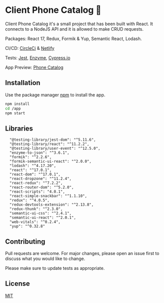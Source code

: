 # Client Phone Catalog :rocket:

Client Phone Catalog it's a small project that has been built with React. It connects to a NodeJS API and it is allowed to make CRUD requests.

Packages: React 17, Redux, Formik & Yup, Semantic React, Lodash.

CI/CD: [CircleCi](https://circleci.com/) & [Netlify](https://www.netlify.com/)

Tests: [Jest](https://jestjs.io/), [Enzyme](https://enzymejs.github.io/enzyme/), [Cypress.io](https://www.cypress.io/)

App Preview: [Phone Catalog](https://client-phone-catalog.netlify.app/)

## Installation

Use the package manager [npm](https://www.npmjs.com/) to install the app.

```bash
npm install
cd /app
npm start
```

## Libraries

```
  "@testing-library/jest-dom": "^5.11.6",
  "@testing-library/react": "^11.2.2",
  "@testing-library/user-event": "^12.5.0",
  "enzyme-to-json": "^3.6.1",
  "formik": "^2.2.6",
  "formik-semantic-ui-react": "^2.0.0",
  "lodash": "^4.17.20",
  "react": "^17.0.1",
  "react-dom": "^17.0.1",
  "react-dropzone": "^11.2.4",
  "react-redux": "^7.2.2",
  "react-router-dom": "^5.2.0",
  "react-scripts": "4.0.1",
  "react-simple-snackbar": "^1.1.10",
  "redux": "^4.0.5",
  "redux-devtools-extension": "^2.13.8",
  "redux-thunk": "^2.3.0",
  "semantic-ui-css": "^2.4.1",
  "semantic-ui-react": "^2.0.1",
  "web-vitals": "^0.2.4",
  "yup": "^0.32.8"
```

## Contributing
Pull requests are welcome. For major changes, please open an issue first to discuss what you would like to change.

Please make sure to update tests as appropriate.

## License
[MIT](https://choosealicense.com/licenses/mit/)
